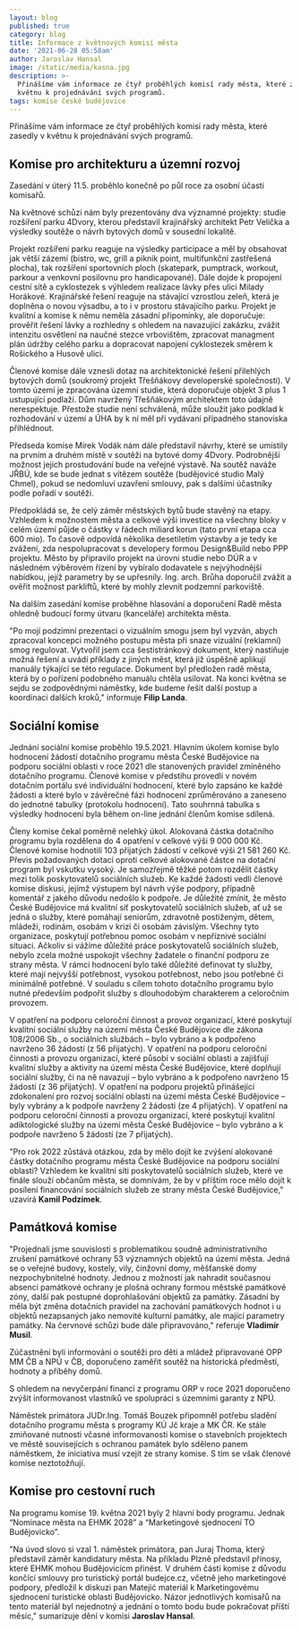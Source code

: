 ```yaml
---
layout: blog
published: true
category: blog
title: Informace z květnových komisí města
date: '2021-06-28 05:58am'
author: Jaroslav Hansal
image: /static/media/kasna.jpg
description: >-
  Přinášíme vám informace ze čtyř proběhlých komisí rady města, které zasedly v
  květnu k projednávání svých programů.
tags: komise české budějovice
---
```

Přinášíme vám informace ze čtyř proběhlých komisí rady města, které zasedly v květnu k projednávání svých programů.

## Komise pro architekturu a územní rozvoj

Zasedání v úterý 11.5. proběhlo konečně po půl roce za osobní účasti komisařů. 

Na květnové schůzi nám byly prezentovány dva významné projekty: studie rozšíření parku 4Dvory, kterou představil krajinářský architekt Petr Velička a výsledky soutěže o návrh bytových domů v sousední lokalitě.  

Projekt rozšíření parku reaguje na výsledky participace a měl by obsahovat jak větší zázemí (bistro, wc, grill a piknik point, multifunkční zastřešená plocha), tak rozšíření sportovních ploch (skatepark, pumptrack, workout, parkour a venkovní posilovnu pro handicapované). Dále dojde k propojení cestní sítě a cyklostezek s výhledem realizace lávky přes ulici Milady Horákové. Krajinářské řešení reaguje na stávající vzrostlou zeleň, která je doplněna o novou výsadbu, a to i v prostoru stávajícího parku. Projekt je kvalitní a komise k němu neměla zásadní připomínky, ale doporučuje: prověřit řešení lávky a rozhledny s ohledem na navazující zakázku, zvážit intenzitu osvětlení na naučné stezce vrbovištěm, zpracovat managment plán údržby celého parku a dopracovat napojení cyklostezek směrem k Rošického a Husově ulici. 

Členové komise dále vznesli dotaz na architektonické řešení přilehlých bytových domů (soukromý projekt Třešňákovy developerské společnosti). V tomto území je zpracována územní studie, která doporučuje objekt 3 plus 1 ustupující podlaží. Dům navržený Třešňákovým architektem toto údajně nerespektuje. Přestože studie není schválená, může sloužit jako podklad k rozhodování v území a ÚHA by k ní měl při vydávaní případného stanoviska přihlédnout.   

Předseda komise Mirek Vodák nám dále představil návrhy, které se umístily na prvním a druhém místě v soutěži na bytové domy 4Dvory. Podrobnější možnost jejich prostudování bude na veřejné výstavě. Na soutěž naváže JŘBÚ, kde se bude jednat s vítězem soutěže (budějovicé studio Malý Chmel), pokud se nedomluví uzavření smlouvy, pak s dalšími účastníky podle pořadí v soutěži.

Předpokládá se, že celý záměr městských bytů bude stavěný na etapy. Vzhledem k možnostem města a celkové výši investice na všechny bloky v celém území půjde o částky v řádech miliard korun (tato první etapa cca 600 mio). To časově odpovídá několika desetiletím výstavby a je tedy ke zvážení, zda nespolupracovat s developery formou Design&Build nebo PPP projektu. Město by připravilo projekt na úrovni studie nebo DÚR a v následném výběrovém řízení by vybíralo dodavatele s nejvýhodnější nabídkou, jejíž parametry by se upřesnily. Ing. arch. Brůha doporučil zvážit a ověřit možnost parkliftů, které by mohly zlevnit podzemní parkoviště.

Na dalším zasedání komise proběhne hlasování a doporučení Radě města ohledně budoucí formy útvaru (kanceláře) architekta města. 

"Po mojí podzimní prezentaci o vizuálním smogu jsem byl vyzván, abych zpracoval koncepci možného postupu města při snaze vizuální (reklamní) smog regulovat. Vytvořil jsem cca šestistránkový dokument, který nastiňuje možná řešení a uvádí příklady z jiných měst, která již úspěšně aplikují manuály týkající se této regulace. Dokument byl předložen radě města, která by o pořízení podobného manuálu chtěla usilovat. Na konci května se sejdu se zodpovědnými náměstky, kde budeme řešit další postup a koordinaci dalších kroků," informuje **Filip Landa**.



## Sociální komise



Jednání sociální komise proběhlo 19.5.2021. Hlavním úkolem komise bylo hodnocení žádostí dotačního programu města České Budějovice na podporu sociální oblasti v roce 2021 dle stanovených pravidel zmíněného dotačního programu. Členové komise v předstihu provedli v novém dotačním portálu své individuální hodnocení, které bylo zapsáno ke každé žádosti a které bylo v závěrečné fázi hodnocení zprůměrováno a zaneseno do jednotné tabulky (protokolu hodnocení). Tato souhrnná tabulka s výsledky hodnocení byla během on-line jednání členům komise sdílená.

Členy komise čekal poměrně nelehký úkol. Alokovaná částka dotačního programu byla rozdělena do 4 opatření v celkové výši 9 000 000 Kč. Členové komise hodnotili 103 přijatých žádostí v celkové výši 21 581 260 Kč. Převis požadovaných dotací oproti celkové alokované částce na dotační program byl vskutku vysoký. Je samozřejmě těžké potom rozdělit částky mezi tolik poskytovatelů sociálních služeb. Ke každé žádosti vedli členové komise diskusi, jejímž výstupem byl návrh výše podpory, případně komentář z jakého důvodu nedošlo k podpoře. Je důležité zmínit, že město České Budějovice má kvalitní síť poskytovatelů sociálních služeb, ať už se jedná o služby, které pomáhají seniorům, zdravotně postiženým, dětem, mládeži, rodinám, osobám v krizi či osobám závislým. Všechny tyto organizace, poskytují potřebnou pomoc osobám v nepříznivé sociální situaci. Ačkoliv si vážíme důležité práce poskytovatelů sociálních služeb, nebylo zcela možné uspokojit všechny žadatele o finanční podporu ze strany města. V rámci hodnocení bylo také důležité definovat ty služby, které mají nejvyšší potřebnost, vysokou potřebnost, nebo jsou potřebné či minimálně potřebné. V souladu s cílem tohoto dotačního programu bylo nutné především podpořit služby s dlouhodobým charakterem a celoročním provozem.  

V opatření na podporu celoroční činnost a provoz organizací, které poskytují kvalitní sociální služby na území města České Budějovice dle zákona 108/2006 Sb., o sociálních službách – bylo vybráno a k podpořeno navrženo 36 žádostí (z 56 přijatých). V opatření na podporu celoroční činnosti a provozu organizací, které působí v sociální oblasti a zajišťují kvalitní služby a aktivity na území města České Budějovice, které doplňují sociální služby, či na ně navazují – bylo vybráno a  k podpořeno navrženo 15 žádostí (z 36 přijatých). V opatření na podporu projektů přinášející zdokonalení pro rozvoj sociální oblasti na území města České Budějovice – byly vybrány a k podpoře navrženy 2 žádosti (ze 4 přijatých). V opatření na podporu celoroční činnosti a provozu organizací, které poskytují kvalitní adiktologické služby na území města České Budějovice – bylo vybráno a k podpoře navrženo 5 žádostí  (ze 7 přijatých).

"Pro rok 2022 zůstává otázkou, zda by mělo dojít ke zvýšení alokované částky dotačního programu města České Budějovice na podporu sociální oblasti? Vzhledem ke kvalitní síti poskytovatelů sociálních služeb, které ve finále slouží občanům města, se domnívám, že by v příštím roce mělo dojít k posílení financování sociálních služeb ze strany města České Budějovice," uzavírá **Kamil Podzimek**.



## Památková komise 



"Projednali jsme souvislosti s problematikou soudně administrativního zrušení památkové ochrany 53 významných objektů na území města. Jedná se o veřejné budovy, kostely, vily, činžovní domy, měšťanské domy nezpochybnitelné hodnoty. Jednou z možností jak nahradit současnou absenci památkové ochrany je plošná ochrany formou městské památkové zóny, další pak postupné doprohlašování objektů za památky. Zásadní by měla být změna dotačních pravidel na zachování památkových hodnot i u objektů nezapsaných jako nemovité kulturní památky, ale mající parametry památky. Na červnové schůzi bude dále připravováno," referuje **Vladimír Musil**.

Zúčastnění byli informováni o soutěži pro děti a mládež připravované OPP MM ČB a NPÚ v ČB, doporučeno zaměřit soutěž na historická předměstí, hodnoty a příběhy domů. 

S ohledem na nevyčerpání financí z programu ORP v roce 2021 doporučeno zvýšit informovanost vlastníků ve spolupráci s územními garanty z NPÚ.

Náměstek primátora JUDr.Ing. Tomáš Bouzek připomněl potřebu sladění dotačního programu města s programy KÚ Jč kraje a MK ČR. Ke stále zmiňované nutnosti včasné informovanosti komise o stavebních projektech ve městě souvisejících s ochranou památek bylo sděleno panem náměstkem, že iniciativa musí vzejít ze strany komise. S tím se však členové komise neztotožňují.



## Komise pro cestovní ruch

Na programu komise 19. května 2021 byly 2 hlavní body programu. Jednak “Nominace města na EHMK 2028” a “Marketingové sjednocení TO Budějovicko”. 

"Na úvod slovo si vzal 1. náměstek primátora, pan Juraj Thoma, který představil záměr kandidatury města. Na příkladu Plzně představil přínosy, které EHMK mohou Budějovicícm přinést. V druhém části komise z důvodu končící smlouvy pro turistický portál budejce.cz, včetně jeho marketingové podpory, předložil k diskuzi pan Matejić materiál k Marketingovému sjednocení turistické oblasti Budějovicko. Názor jednotlivých komisařů na tento materiál byl nejednotný a jednání o tomto bodu bude pokračovat příští měsíc," sumarizuje dění v komisi **Jaroslav Hansal**.
